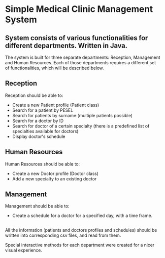 # Simple Medical Clinic Management System

## System consists of various functionalities for different departments. Written in Java.

The system is built for three separate departments: Reception, Management and Human Resources. Each of those departments
requires a different set of functionalities, which will be described below.

## Reception
Reception should be able to:
* Create a new Patient profile (Patient class)
* Search for a patient by PESEL
* Search for patients by surname (multiple patients possible)
* Search for a doctor by ID
* Search for doctor of a certain specialty (there is a predefined list of specialties available for doctors)
* Display doctor's schedule

## Human Resources
Human Resources should be able to:
* Create a new Doctor profile (Doctor class)
* Add a new specialty to an existing doctor

## Management 
Management should be able to:
* Create a schedule for a doctor for a specified day, with a time frame.

## 
All the information (patients and doctors profiles and schedules) should be written into corresponding csv files,
and read from them. 

Special interactive methods for each department were created for a nicer visual experience.


